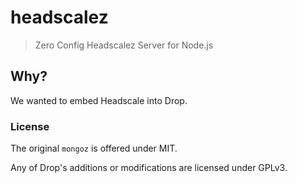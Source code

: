 # headscalez

> Zero Config Headscalez Server for Node.js

## Why?

We wanted to embed Headscale into Drop.

### License

The original `mongoz` is offered under MIT.

Any of Drop's additions or modifications are licensed under GPLv3.
